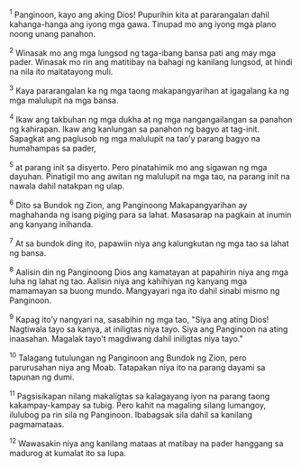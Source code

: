<sup>1</sup>
Panginoon, kayo ang aking Dios! Pupurihin kita at pararangalan dahil kahanga-hanga ang iyong mga gawa. Tinupad mo ang iyong mga plano noong unang panahon. 

<sup>2</sup>
Winasak mo ang mga lungsod ng taga-ibang bansa pati ang may mga pader. Winasak mo rin ang matitibay na bahagi ng kanilang lungsod, at hindi na nila ito maitatayong muli. 

<sup>3</sup>
Kaya pararangalan ka ng mga taong makapangyarihan at igagalang ka ng mga malulupit na mga bansa. 

<sup>4</sup>
Ikaw ang takbuhan ng mga dukha at ng mga nangangailangan sa panahon ng kahirapan. Ikaw ang kanlungan sa panahon ng bagyo at tag-init. Sapagkat ang paglusob ng mga malulupit na taoʼy parang bagyo na humahampas sa pader, 

<sup>5</sup>
at parang init sa disyerto. Pero pinatahimik mo ang sigawan ng mga dayuhan. Pinatigil mo ang awitan ng malulupit na mga tao, na parang init na nawala dahil natakpan ng ulap. 

<sup>6</sup>
Dito sa Bundok ng Zion, ang Panginoong Makapangyarihan ay maghahanda ng isang piging para sa lahat. Masasarap na pagkain at inumin ang kanyang inihanda. 

<sup>7</sup>
At sa bundok ding ito, papawiin niya ang kalungkutan ng mga tao sa lahat ng bansa. 

<sup>8</sup>
Aalisin din ng Panginoong Dios ang kamatayan at papahirin niya ang mga luha ng lahat ng tao. Aalisin niya ang kahihiyan ng kanyang mga mamamayan sa buong mundo. Mangyayari nga ito dahil sinabi mismo ng Panginoon. 

<sup>9</sup>
Kapag itoʼy nangyari na, sasabihin ng mga tao, "Siya ang ating Dios! Nagtiwala tayo sa kanya, at iniligtas niya tayo. Siya ang Panginoon na ating inaasahan. Magalak tayoʼt magdiwang dahil iniligtas niya tayo." 

<sup>10</sup>
Talagang tutulungan ng Panginoon ang Bundok ng Zion, pero parurusahan niya ang Moab. Tatapakan niya ito na parang dayami sa tapunan ng dumi. 

<sup>11</sup>
Pagsisikapan nilang makaligtas sa kalagayang iyon na parang taong kakampay-kampay sa tubig. Pero kahit na magaling silang lumangoy, ilulubog pa rin sila ng Panginoon. Ibabagsak sila dahil sa kanilang pagmamataas. 

<sup>12</sup>
Wawasakin niya ang kanilang mataas at matibay na pader hanggang sa madurog at kumalat ito sa lupa.